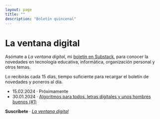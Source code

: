 ```yaml
---
layout: page
title: ""
description: "Boletín quincenal"
---
```


# La ventana digital

Asómate a *La ventana digital*, mi [boletín en Substack](https://ebenimeli.substack.com/), para conocer la novedades en tecnología educativa, informática, organización personal y otros temas.

Lo recibirás cada 15 días, tiempo suficiente para recargar el boletín de novedades y poneros al día.

* 15.02.2024 · Próximamente
* 30.01.2024 · [Algoritmos para todos, letras digitales y unos hombres buenos (#1)](https://ebenimeli.substack.com/p/algoritmos-para-todos-letras-digitales) 

**Suscríbete** · [*La ventana digital*](https://ebenimeli.substack.com/)